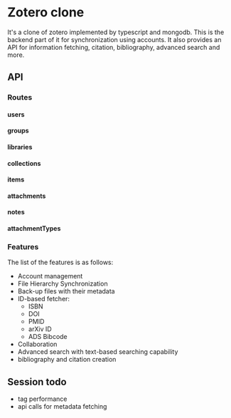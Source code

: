 # Zotero clone

It's a clone of zotero implemented by typescript and mongodb.
This is the backend part of it for synchronization using accounts.
It also provides an API for information fetching, citation, bibliography, advanced search and more.

## API

### Routes

#### users

#### groups

#### libraries

#### collections

#### items

#### attachments

#### notes

#### attachmentTypes

### Features

The list of the features is as follows:

- Account management
- File Hierarchy Synchronization
- Back-up files with their metadata
- ID-based fetcher:
  - ISBN
  - DOI
  - PMID
  - arXiv ID
  - ADS Bibcode
- Collaboration
- Advanced search with text-based searching capability
- bibliography and citation creation

## Session todo

- tag performance
- api calls for metadata fetching
